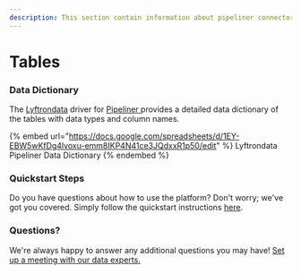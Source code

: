 ```yaml
---
description: This section contain information about pipeliner connector tables information
---
```


# Tables

### Data Dictionary

The [Lyftrondata](https://www.lyftrondata.com/) driver for [Pipeliner](https://www.lyftrondata.com/integration/sales-analytics/pipeliner//)[ ](https://www.lyftrondata.com/integration/pipeliner/)provides a detailed data dictionary of the tables with data types and column names.

{% embed url="https://docs.google.com/spreadsheets/d/1EY-EBW5wKfDg4lvoxu-emm8IKP4N41ce3JQdxxR1p50/edit" %}
Lyftrondata Pipeliner Data Dictionary
{% endembed %}

### Quickstart Steps

Do you have questions about how to use the platform? Don't worry; we've got you covered. Simply follow the quickstart instructions [here](../README.md).

### Questions? <a href="#questions" id="questions"></a>

We're always happy to answer any additional questions you may have! [Set up a meeting with our data experts.](https://www.lyftrondata.com/book-a-meeting/)

